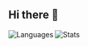 ## Hi there 👋

<div id="languages">
  <a href="https://github.com/lagametv/">
    <img align="left" alt="Languages" src="https://github-readme-stats.vercel.app/api/top-langs/?username=lagametv&hide_title=true&bg_color=0d1117&text_color=EE5656&hide_border=true">
  </a>
</div>

<div id="stats">
  <a href="https://github.com/lagametv/">
    <img align="left" alt="Stats" src="https://github-readme-stats.vercel.app/api?username=lagametv&show_icons=true&hide_border=true&hide_title=true&include_all_commits=true&count_private=true&bg_color=0d1117&text_color=EE5656&hide_border=true">
  </a>
</div>
<!-- blue #f0f6fc -->
